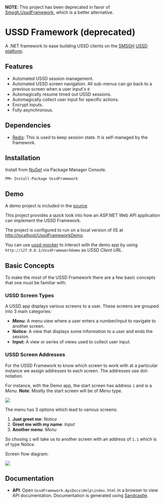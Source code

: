 __NOTE__: This project has been deprecated in favor of [Smsgh.UssdFramework](https://github.com/smsgh/Smsgh.UssdFramework), which is a better alternative.

# USSD Framework (deprecated)

A .NET framework to ease building USSD clients on the [SMSGH](http://www.smsgh.com) [USSD platform](http://developers.smsgh.com/documentations/ussd).

## Features

* Automated USSD session management.
* Automated USSD screen navigation. All sub-menus can go back to a previous screen when a user input's `0`
* Automagically resume timed out USSD sessions.
* Automagically collect user input for specific actions.
* Encrypt inputs.
* Fully asynchronous.

## Dependencies

* [Redis](https://github.com/MSOpenTech/redis): This is used to keep session state. It is self-managed by the framework.

## Installation

Install from [NuGet](http://nuget.org) via Package Manager Console.

```
PM> Install-Package UssdFramework
```

## Demo

A demo project is included in the [source](http://github.com/smsgh/ussd-framework).

This project provides a quick look into how an ASP.NET Web API application can implement the USSD Framework.

The project is configured to run on a local version of IIS at [http://localhost/UssdFrameworkDemo](http://localhost/UssdFrameworkDemo).

You can use [ussd-mocker](http://github.com/smsgh/ussd-mocker) to interact with the demo app by using `http://127.0.0.1/UssdFrameworkDemo` as _USSD Client URL_.

## Basic Concepts

To make the most of the USSD Framework there are a few basic concepts that one must be familiar with.

### USSD Screen Types

A USSD app displays various screens to a user. These screens are grouped into 3 main categories:

* __Menu__: A menu view where a user enters a number/input to navigate to another screen.
* __Notice__: A view that displays some information to a user and ends the session.
* __Input__: A view or series of views used to collect user input.

### USSD Screen Addresses

For the USSD Framework to know which screen to work with at a particular instance we assign addresses to each screen. The addresses use dot-notation.

For instance, with the Demo app, the start screen has address `1` and is a _Menu_. __Note__: Mostly the start screen will be of _Menu_ type.

<img src="docs/img/demo/1.PNG">

The menu has 3 options which lead to various screens:

1. __Just greet me__: _Notice_
2. __Greet me with my name__: _Input_
3. __Another menu__: _Menu_

So chosing `1` will take us to another screen with an address of `1.1` which is of type _Notice_.

Screen flow diagram:

<img src="docs/img/demo/flow.jpg">


## Documentation

<!-- * __Tutorial__: A step-by-step tutorial recreating the demo app can be found [here](docs/tutorial.md). -->
* __API__: Open `UssdFramework.ApiDocs\Help\index.html` in a browser to view API documentation. Documentation is generated using [Sandcastle](http://shfb.codeplex.com).
